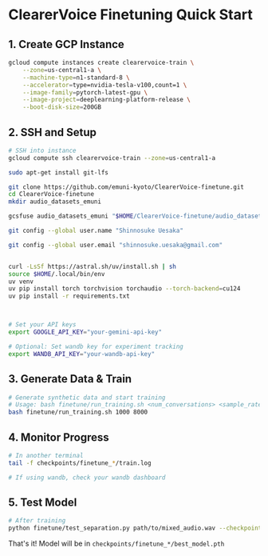 # ClearerVoice Finetuning Quick Start

## 1. Create GCP Instance
```bash
gcloud compute instances create clearervoice-train \
    --zone=us-central1-a \
    --machine-type=n1-standard-8 \
    --accelerator=type=nvidia-tesla-v100,count=1 \
    --image-family=pytorch-latest-gpu \
    --image-project=deeplearning-platform-release \
    --boot-disk-size=200GB
```

## 2. SSH and Setup
```bash
# SSH into instance
gcloud compute ssh clearervoice-train --zone=us-central1-a

sudo apt-get install git-lfs

git clone https://github.com/emuni-kyoto/ClearerVoice-finetune.git
cd ClearerVoice-finetune
mkdir audio_datasets_emuni

gcsfuse audio_datasets_emuni "$HOME/ClearerVoice-finetune/audio_datasets_emuni"

git config --global user.name "Shinnosuke Uesaka"

git config --global user.email "shinnosuke.uesaka@gmail.com"


curl -LsSf https://astral.sh/uv/install.sh | sh
source $HOME/.local/bin/env
uv venv
uv pip install torch torchvision torchaudio --torch-backend=cu124
uv pip install -r requirements.txt



# Set your API keys
export GOOGLE_API_KEY="your-gemini-api-key"

# Optional: Set wandb key for experiment tracking
export WANDB_API_KEY="your-wandb-api-key"
```

## 3. Generate Data & Train
```bash
# Generate synthetic data and start training
# Usage: bash finetune/run_training.sh <num_conversations> <sample_rate>
bash finetune/run_training.sh 1000 8000
```

## 4. Monitor Progress
```bash
# In another terminal
tail -f checkpoints/finetune_*/train.log

# If using wandb, check your wandb dashboard
```

## 5. Test Model
```bash
# After training
python finetune/test_separation.py path/to/mixed_audio.wav --checkpoint checkpoints/finetune_*/best_model.pth
```

That's it! Model will be in `checkpoints/finetune_*/best_model.pth`